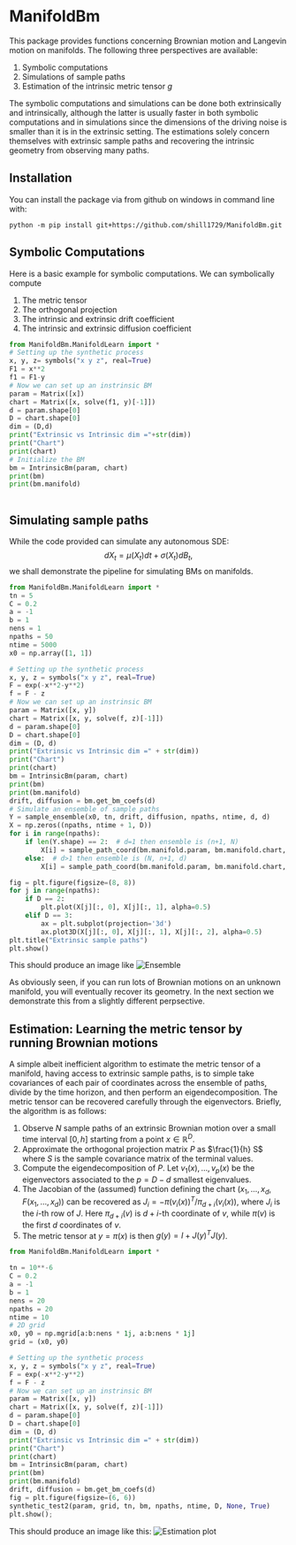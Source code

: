 # ManifoldBm
This package provides functions concerning Brownian motion
and Langevin motion on manifolds. The following three
perspectives are available:

1. Symbolic computations
2. Simulations of sample paths
3. Estimation of the intrinsic metric tensor $g$

The symbolic computations and simulations can be done both
extrinsically and intrinsically, although the latter is usually
faster in both symbolic computations and in simulations since the
dimensions of the driving noise is smaller than it is in the extrinsic
setting. The estimations solely concern themselves with extrinsic sample paths
and recovering the intrinsic geometry from observing many paths.

## Installation

You can install the package via from github on windows in command line with:

``` 
python -m pip install git+https://github.com/shill1729/ManifoldBm.git
```

## Symbolic Computations
Here is a basic example for symbolic computations. We can
symbolically compute
1. The metric tensor
2. The orthogonal projection
3. The intrinsic and extrinsic drift coefficient
4. The intrinsic and extrinsic diffusion coefficient
```python
from ManifoldBm.ManifoldLearn import *
# Setting up the synthetic process
x, y, z= symbols("x y z", real=True)
F1 = x**2
f1 = F1-y
# Now we can set up an instrinsic BM
param = Matrix([x])
chart = Matrix([x, solve(f1, y)[-1]])
d = param.shape[0]
D = chart.shape[0]
dim = (D,d)
print("Extrinsic vs Intrinsic dim ="+str(dim))
print("Chart")
print(chart)
# Initialize the BM
bm = IntrinsicBm(param, chart)
print(bm)
print(bm.manifold)
    
```

## Simulating sample paths
While the code provided can simulate any autonomous SDE:
$$dX_t = \mu(X_t) dt+ \sigma(X_t)dB_t,$$
we shall demonstrate the pipeline for simulating BMs on manifolds.

```python
from ManifoldBm.ManifoldLearn import *
tn = 5
C = 0.2
a = -1
b = 1
nens = 1
npaths = 50
ntime = 5000
x0 = np.array([1, 1])

# Setting up the synthetic process
x, y, z = symbols("x y z", real=True)
F = exp(-x**2-y**2)
f = F - z
# Now we can set up an instrinsic BM
param = Matrix([x, y])
chart = Matrix([x, y, solve(f, z)[-1]])
d = param.shape[0]
D = chart.shape[0]
dim = (D, d)
print("Extrinsic vs Intrinsic dim =" + str(dim))
print("Chart")
print(chart)
bm = IntrinsicBm(param, chart)
print(bm)
print(bm.manifold)
drift, diffusion = bm.get_bm_coefs(d)
# Simulate an ensemble of sample paths
Y = sample_ensemble(x0, tn, drift, diffusion, npaths, ntime, d, d)
X = np.zeros((npaths, ntime + 1, D))
for i in range(npaths):
    if len(Y.shape) == 2:  # d=1 then ensemble is (n+1, N)
        X[i] = sample_path_coord(bm.manifold.param, bm.manifold.chart, Y[:, i])
    else:  # d>1 then ensemble is (N, n+1, d)
        X[i] = sample_path_coord(bm.manifold.param, bm.manifold.chart, Y[i])

fig = plt.figure(figsize=(8, 8))
for j in range(npaths):
    if D == 2:
        plt.plot(X[j][:, 0], X[j][:, 1], alpha=0.5)
    elif D == 3:
        ax = plt.subplot(projection='3d')
        ax.plot3D(X[j][:, 0], X[j][:, 1], X[j][:, 2], alpha=0.5)
plt.title("Extrinsic sample paths")
plt.show()

```
This should produce an image like
![Ensemble](Images/SamplePath.png)

As obviously seen, if you can run lots of Brownian motions on an unknown manifold, 
you will eventually recover its geometry. In the next section we demonstrate this from
a slightly different perpsective.

## Estimation: Learning the metric tensor by running Brownian motions
A simple albeit inefficient algorithm to estimate the metric 
tensor of a manifold, having access to extrinsic sample paths, is
to simple take covariances of each pair of coordinates across the 
ensemble of paths, divide by the time horizon, and then perform an
eigendecomposition. The metric tensor can be recovered carefully through
the eigenvectors. Briefly,
the algorithm is as follows:

1. Observe $N$ sample paths of an extrinsic Brownian motion over a small time interval $[0,h]$ starting from a point $x\in \mathbb{R}^D$.
2. Approximate the orthogonal projection matrix $P$ as $\frac{1}{h} S$ where $S$ is the sample covariance matrix of the terminal values.
3. Compute the eigendecomposition of $P$. Let $v_1(x),\dotsc, v_p(x)$ be the eigenvectors associated to the $p=D-d$ smallest eigenvalues.
4. The Jacobian of the (assumed) function defining the chart $(x_1,\dotsc, x_d, F(x_1,\dotsc, x_d))$ can be recovered as $J_i= -\pi(v_i(x))^T/\pi_{d+i}(v_i(x))$, where $J_i$ is the $i$-th row of $J$. Here $\pi_{d+i}(v)$ is $d+i$-th coordinate of $v$, while $\pi(v)$ is the first $d$ coordinates of $v$.
5. The metric tensor at $y=\pi(x)$ is then $g(y)=I+J(y)^TJ(y)$.
```python
from ManifoldBm.ManifoldLearn import *

tn = 10**-6
C = 0.2
a = -1
b = 1
nens = 20
npaths = 20
ntime = 10
# 2D grid
x0, y0 = np.mgrid[a:b:nens * 1j, a:b:nens * 1j]
grid = (x0, y0)

# Setting up the synthetic process
x, y, z = symbols("x y z", real=True)
F = exp(-x**2-y**2)
f = F - z
# Now we can set up an instrinsic BM
param = Matrix([x, y])
chart = Matrix([x, y, solve(f, z)[-1]])
d = param.shape[0]
D = chart.shape[0]
dim = (D, d)
print("Extrinsic vs Intrinsic dim =" + str(dim))
print("Chart")
print(chart)
bm = IntrinsicBm(param, chart)
print(bm)
print(bm.manifold)
drift, diffusion = bm.get_bm_coefs(d)
fig = plt.figure(figsize=(6, 6))
synthetic_test2(param, grid, tn, bm, npaths, ntime, D, None, True)
plt.show();

```
This should produce an image like this:
![Estimation plot](Images/3dEstimation.png)




